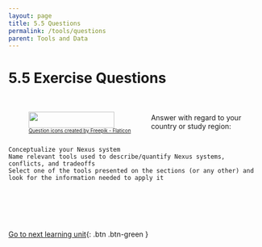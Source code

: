 ```yaml
---
layout: page
title: 5.5 Questions
permalink: /tools/questions
parent: Tools and Data
---
```

# 5.5 Exercise Questions
<br>

<div>
<div style="float: left">
<figure>
<img src="/wef-nexus-online-course/assets/question.png" width="170" height="32">
<figcaption><small><small><a href="https://www.flaticon.com/free-icons/question" title="question icons">Question icons created by Freepik - Flaticon</a></small></small></figcaption>
</figure>
</div>
<div>
<br>
Answer with regard to your country or study region:<br>
<br>
</div>
</div>

    Conceptualize your Nexus system
    Name relevant tools used to describe/quantify Nexus systems, conflicts, and tradeoffs
    Select one of the tools presented on the sections (or any other) and look for the information needed to apply it

<br/> <br/>
<br/> <br/>

[Go to next learning unit](https://waterbender231.github.io/wef-nexus-online-course/governance/){: .btn .btn-green }
